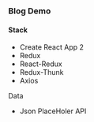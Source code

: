 ### Blog Demo

#### Stack
- Create React App 2
- Redux
- React-Redux
- Redux-Thunk
- Axios

Data
- Json PlaceHoler API



